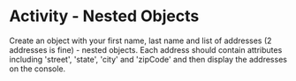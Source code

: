 # Activity - Nested Objects


Create an object with your first name, last name and list of addresses (2 addresses is fine) - nested objects. Each address should contain attributes including 'street', 'state', 'city' and 'zipCode' and then display the addresses on the console. 
